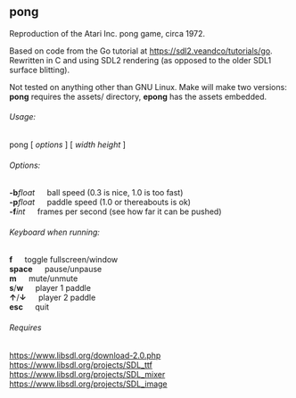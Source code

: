 ## pong

Reproduction of the Atari Inc. pong game, circa 1972.

Based on code from the Go tutorial at https://sdl2.veandco/tutorials/go.
Rewritten in C and using SDL2 rendering (as opposed to the older SDL1 surface blitting).

Not tested on anything other than GNU Linux. Make will make two versions: **pong** requires the assets/ directory,
**epong** has the assets embedded.

###### Usage: 

pong [ *options* ] [ *width height* ]

###### Options:

**-b***float* &emsp; ball speed (0.3 is nice, 1.0 is too fast)\
**-p***float* &emsp; paddle speed (1.0 or thereabouts is ok)\
**-f***int* &emsp; frames per second (see how far it can be pushed)

###### Keyboard when running:

**f** &emsp; toggle fullscreen/window\
**space** &emsp; pause/unpause\
**m** &emsp; mute/unmute\
**s**/**w** &emsp; player 1 paddle\
**↑**/**↓** &emsp; player 2 paddle\
**esc** &emsp; quit

###### Requires

https://www.libsdl.org/download-2.0.php  
https://www.libsdl.org/projects/SDL_ttf  
https://www.libsdl.org/projects/SDL_mixer  
https://www.libsdl.org/projects/SDL_image


